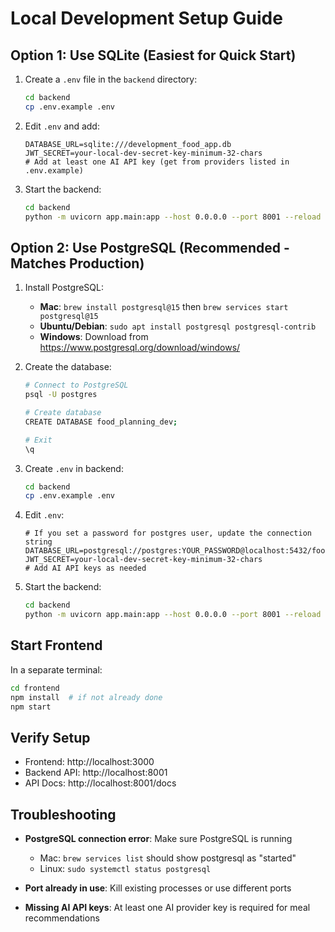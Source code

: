 # Local Development Setup Guide

## Option 1: Use SQLite (Easiest for Quick Start)

1. Create a `.env` file in the `backend` directory:
   ```bash
   cd backend
   cp .env.example .env
   ```

2. Edit `.env` and add:
   ```
   DATABASE_URL=sqlite:///development_food_app.db
   JWT_SECRET=your-local-dev-secret-key-minimum-32-chars
   # Add at least one AI API key (get from providers listed in .env.example)
   ```

3. Start the backend:
   ```bash
   cd backend
   python -m uvicorn app.main:app --host 0.0.0.0 --port 8001 --reload
   ```

## Option 2: Use PostgreSQL (Recommended - Matches Production)

1. Install PostgreSQL:
   - **Mac**: `brew install postgresql@15` then `brew services start postgresql@15`
   - **Ubuntu/Debian**: `sudo apt install postgresql postgresql-contrib`
   - **Windows**: Download from https://www.postgresql.org/download/windows/

2. Create the database:
   ```bash
   # Connect to PostgreSQL
   psql -U postgres
   
   # Create database
   CREATE DATABASE food_planning_dev;
   
   # Exit
   \q
   ```

3. Create `.env` in backend:
   ```bash
   cd backend
   cp .env.example .env
   ```

4. Edit `.env`:
   ```
   # If you set a password for postgres user, update the connection string
   DATABASE_URL=postgresql://postgres:YOUR_PASSWORD@localhost:5432/food_planning_dev
   JWT_SECRET=your-local-dev-secret-key-minimum-32-chars
   # Add AI API keys as needed
   ```

5. Start the backend:
   ```bash
   cd backend
   python -m uvicorn app.main:app --host 0.0.0.0 --port 8001 --reload
   ```

## Start Frontend

In a separate terminal:
```bash
cd frontend
npm install  # if not already done
npm start
```

## Verify Setup

- Frontend: http://localhost:3000
- Backend API: http://localhost:8001
- API Docs: http://localhost:8001/docs

## Troubleshooting

- **PostgreSQL connection error**: Make sure PostgreSQL is running
  - Mac: `brew services list` should show postgresql as "started"
  - Linux: `sudo systemctl status postgresql`
  
- **Port already in use**: Kill existing processes or use different ports
  
- **Missing AI API keys**: At least one AI provider key is required for meal recommendations